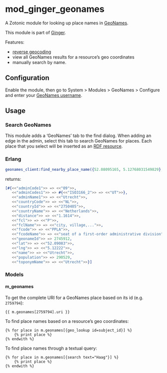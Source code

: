 mod_ginger_geonames
===================

A Zotonic module for looking up place names in [GeoNames](http://www.geonames.org).

This module is part of [Ginger](http://github.com/driebit/ginger).

Features:

* [reverse geocoding](http://www.geonames.org/export/reverse-geocoding.html)
* view all GeoNames results for a resource’s geo coordinates
* manually search by name.

Configuration
-------------

Enable the module, then go to System > Modules > GeoNames > Configure and enter
your [GeoNames username](http://www.geonames.org/export/).
      
Usage
-----

### Search GeoNames

This module adds a ‘GeoNames’ tab to the find dialog. When adding an edge
in the admin, select this tab to search GeoNames for places. Each place that 
you select will be inserted as an [RDF resource](../mod_ginger_rdf/README.md).   

### Erlang

```erlang
geonames_client:find_nearby_place_name({52.08095165, 5.12768031549829}, Context).
```

returns:

```erlang
[#{<<"adminCode1">> => <<"09">>,
   <<"adminCodes1">> => #{<<"ISO3166_2">> => <<"UT">>},
   <<"adminName1">> => <<"Utrecht">>,
   <<"countryCode">> => <<"NL">>,
   <<"countryId">> => <<"2750405">>,
   <<"countryName">> => <<"Netherlands">>,
   <<"distance">> => <<"1.1614">>,
   <<"fcl">> => <<"P">>,
   <<"fclName">> => <<"city, village,...">>,
   <<"fcode">> => <<"PPLA">>,
   <<"fcodeName">> => <<"seat of a first-order administrative division">>,
   <<"geonameId">> => 2745912,
   <<"lat">> => <<"52.09083">>,
   <<"lng">> => <<"5.12222">>,
   <<"name">> => <<"Utrecht">>,
   <<"population">> => 290529,
   <<"toponymName">> => <<"Utrecht">>}]
```

### Models

#### m_geonames

To get the complete URI for a GeoNames place based on its id (e.g. `2759794`):

```dtl
{{ m.geonames[2759794].uri }}
```

To find place names based on a resource’s geo coordinates:

```dtl
{% for place in m.geonames[{geo_lookup id=subject_id}] %}
    {% print place %}
{% endwith %}
```

To find place names through a textual query:

```dtl
{% for place in m.geonames[{search text="Haag"}] %}
    {% print place %}
{% endwith %}
```
